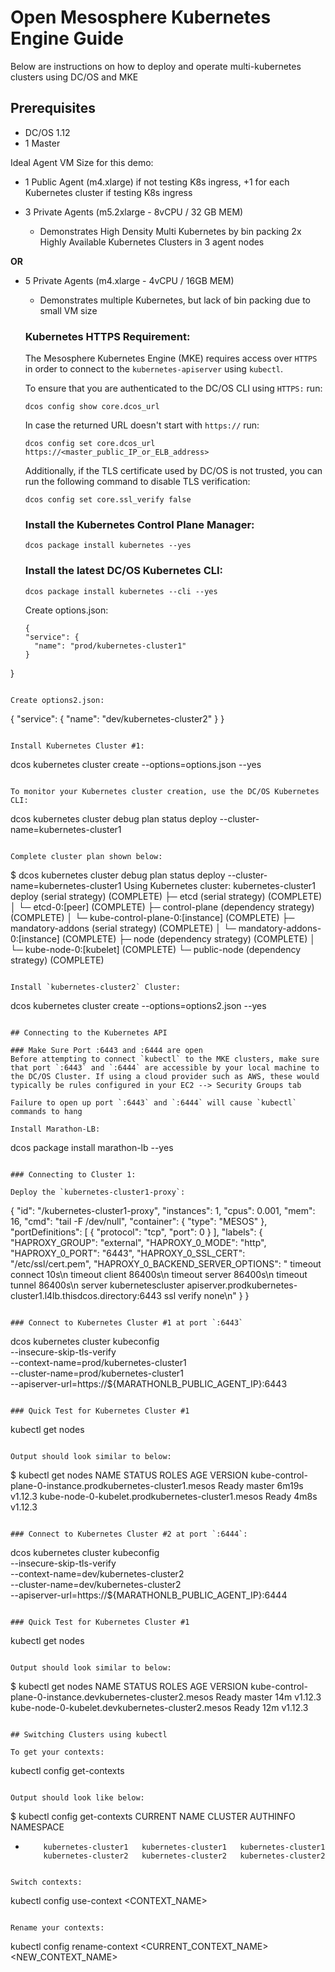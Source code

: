 # Open Mesosphere Kubernetes Engine Guide

Below are instructions on how to deploy and operate multi-kubernetes clusters using DC/OS and MKE

## Prerequisites
- DC/OS 1.12
- 1 Master

Ideal Agent VM Size for this demo:

- 1 Public Agent (m4.xlarge) if not testing K8s ingress, +1 for each Kubernetes cluster if testing K8s ingress

- 3 Private Agents (m5.2xlarge - 8vCPU / 32 GB MEM)
	- Demonstrates High Density Multi Kubernetes by bin packing 2x Highly Available Kubernetes Clusters in 3 agent nodes

**OR**

- 5 Private Agents (m4.xlarge - 4vCPU / 16GB MEM)
	- Demonstrates multiple Kubernetes, but lack of bin packing due to small VM size

  ### Kubernetes HTTPS Requirement:
  The Mesosphere Kubernetes Engine (MKE) requires access over `HTTPS` in order to connect to the `kubernetes-apiserver` using `kubectl`.

  To ensure that you are authenticated to the DC/OS CLI using `HTTPS:` run:
  ```
  dcos config show core.dcos_url
  ```

  In case the returned URL doesn't start with `https://` run:
  ```
  dcos config set core.dcos_url https://<master_public_IP_or_ELB_address>
  ```

  Additionally, if the TLS certificate used by DC/OS is not trusted, you can run the following command to disable TLS verification:
  ```
  dcos config set core.ssl_verify false
  ```

  ### Install the Kubernetes Control Plane Manager:
  ```
  dcos package install kubernetes --yes
  ```

  ### Install the latest DC/OS Kubernetes CLI:
  ```
  dcos package install kubernetes --cli --yes
  ```

  Create options.json:
  ```
  {
  "service": {
    "name": "prod/kubernetes-cluster1"
  }
}
```

Create options2.json:
```
{
  "service": {
    "name": "dev/kubernetes-cluster2"
  }
}
```

Install Kubernetes Cluster #1:
```
dcos kubernetes cluster create --options=options.json --yes
```

To monitor your Kubernetes cluster creation, use the DC/OS Kubernetes CLI:
```
dcos kubernetes cluster debug plan status deploy --cluster-name=kubernetes-cluster1
```

Complete cluster plan shown below:
```
$ dcos kubernetes cluster debug plan status deploy --cluster-name=kubernetes-cluster1
Using Kubernetes cluster: kubernetes-cluster1
deploy (serial strategy) (COMPLETE)
├─ etcd (serial strategy) (COMPLETE)
│  └─ etcd-0:[peer] (COMPLETE)
├─ control-plane (dependency strategy) (COMPLETE)
│  └─ kube-control-plane-0:[instance] (COMPLETE)
├─ mandatory-addons (serial strategy) (COMPLETE)
│  └─ mandatory-addons-0:[instance] (COMPLETE)
├─ node (dependency strategy) (COMPLETE)
│  └─ kube-node-0:[kubelet] (COMPLETE)
└─ public-node (dependency strategy) (COMPLETE)
```

Install `kubernetes-cluster2` Cluster:
```
dcos kubernetes cluster create --options=options2.json --yes
```

## Connecting to the Kubernetes API

### Make Sure Port :6443 and :6444 are open
Before attempting to connect `kubectl` to the MKE clusters, make sure that port `:6443` and `:6444` are accessible by your local machine to the DC/OS Cluster. If using a cloud provider such as AWS, these would typically be rules configured in your EC2 --> Security Groups tab

Failure to open up port `:6443` and `:6444` will cause `kubectl` commands to hang

Install Marathon-LB:
```
dcos package install marathon-lb --yes
```

### Connecting to Cluster 1:

Deploy the `kubernetes-cluster1-proxy`:
```
{
  "id": "/kubernetes-cluster1-proxy",
  "instances": 1,
  "cpus": 0.001,
  "mem": 16,
  "cmd": "tail -F /dev/null",
  "container": {
    "type": "MESOS"
  },
  "portDefinitions": [
    {
      "protocol": "tcp",
      "port": 0
    }
  ],
  "labels": {
    "HAPROXY_GROUP": "external",
    "HAPROXY_0_MODE": "http",
    "HAPROXY_0_PORT": "6443",
    "HAPROXY_0_SSL_CERT": "/etc/ssl/cert.pem",
    "HAPROXY_0_BACKEND_SERVER_OPTIONS": "  timeout connect 10s\n  timeout client 86400s\n  timeout server 86400s\n  timeout tunnel 86400s\n  server kubernetescluster apiserver.prodkubernetes-cluster1.l4lb.thisdcos.directory:6443 ssl verify none\n"
  }
}
```

### Connect to Kubernetes Cluster #1 at port `:6443`
```
dcos kubernetes cluster kubeconfig \
    --insecure-skip-tls-verify \
    --context-name=prod/kubernetes-cluster1 \
    --cluster-name=prod/kubernetes-cluster1 \
    --apiserver-url=https://${MARATHONLB_PUBLIC_AGENT_IP}:6443
```

### Quick Test for Kubernetes Cluster #1
```
kubectl get nodes
```

Output should look similar to below:
```
$ kubectl get nodes
NAME                                                          STATUS   ROLES    AGE     VERSION
kube-control-plane-0-instance.prodkubernetes-cluster1.mesos   Ready    master   6m19s   v1.12.3
kube-node-0-kubelet.prodkubernetes-cluster1.mesos             Ready    <none>   4m8s    v1.12.3
```

### Connect to Kubernetes Cluster #2 at port `:6444`:
```
dcos kubernetes cluster kubeconfig \
    --insecure-skip-tls-verify \
    --context-name=dev/kubernetes-cluster2 \
    --cluster-name=dev/kubernetes-cluster2 \
    --apiserver-url=https://${MARATHONLB_PUBLIC_AGENT_IP}:6444
```

### Quick Test for Kubernetes Cluster #1
```
kubectl get nodes
```

Output should look similar to below:
```
$ kubectl get nodes
NAME                                                         STATUS   ROLES    AGE   VERSION
kube-control-plane-0-instance.devkubernetes-cluster2.mesos   Ready    master   14m   v1.12.3
kube-node-0-kubelet.devkubernetes-cluster2.mesos             Ready    <none>   12m   v1.12.3
```

## Switching Clusters using kubectl

To get your contexts:
```
kubectl config get-contexts
```

Output should look like below:
```
$ kubectl config get-contexts
CURRENT   NAME                  CLUSTER               AUTHINFO              NAMESPACE
*         kubernetes-cluster1   kubernetes-cluster1   kubernetes-cluster1
          kubernetes-cluster2   kubernetes-cluster2   kubernetes-cluster2
```

Switch contexts:
```
kubectl config use-context <CONTEXT_NAME>
```

Rename your contexts:
```
kubectl config rename-context <CURRENT_CONTEXT_NAME> <NEW_CONTEXT_NAME>
```
